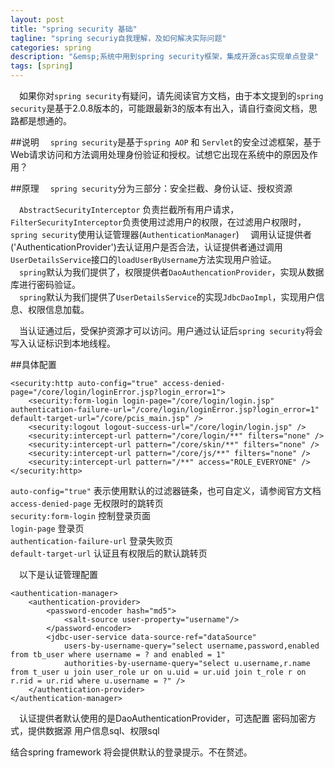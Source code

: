 ```yaml
---
layout: post
title: "spring security 基础"
tagline: "spring securiy自我理解，及如何解决实际问题"
categories: spring
description: "&emsp;系统中用到spring security框架，集成开源cas实现单点登录"
tags: [spring] 
---
```

&emsp;如果你对`spring security`有疑问，请先阅读官方文档，由于本文提到的`spring security`是基于2.0.8版本的，可能跟最新3的版本有出入，请自行查阅文档，思路都是想通的。

<!-- more -->

##说明
&emsp;`spring security`是基于`spring AOP` 和 `Servlet`的安全过滤框架，基于Web请求访问和方法调用处理身份验证和授权。试想它出现在系统中的原因及作用？

##原理
&emsp;`spring security`分为三部分：安全拦截、身份认证、授权资源

&emsp;`AbstractSecurityInterceptor` 负责拦截所有用户请求，`FilterSecurityInterceptor`负责使用过滤用户的权限，在过滤用户权限时，`spring security`使用认证管理器(`AuthenticationManager`)
&emsp;调用认证提供者('AuthenticationProvider')去认证用户是否合法，认证提供者通过调用`UserDetailsService`接口的`loadUserByUsername`方法实现用户验证。	  
&emsp;`spring`默认为我们提供了，权限提供者`DaoAuthencationProvider`，实现从数据库进行密码验证。  
&emsp;`spring`默认为我们提供了`UserDetailsService`的实现`JdbcDaoImpl`，实现用户信息、权限信息加载。  

&emsp;当认证通过后，受保护资源才可以访问。用户通过认证后`spring security`将会写入认证标识到本地线程。  

##具体配置
	
	<security:http auto-config="true" access-denied-page="/core/login/loginError.jsp?login_error=1">
		<security:form-login login-page="/core/login/login.jsp" authentication-failure-url="/core/login/loginError.jsp?login_error=1" default-target-url="/core/pcis_main.jsp" />
        <security:logout logout-success-url="/core/login/login.jsp" />
		<security:intercept-url pattern="/core/login/**" filters="none" />
		<security:intercept-url pattern="/core/skin/**" filters="none" />
		<security:intercept-url pattern="/core/js/**" filters="none" />
		<security:intercept-url pattern="/**" access="ROLE_EVERYONE" />
	</security:http>

`auto-config="true"` 表示使用默认的过滤器链条，也可自定义，请参阅官方文档    
`access-denied-page` 无权限时的跳转页  
`security:form-login` 控制登录页面  
`login-page` 登录页  
`authentication-failure-url` 登录失败页  
`default-target-url` 认证且有权限后的默认跳转页  

&emsp;以下是认证管理配置  

	<authentication-manager>  
	    <authentication-provider>  
	        <password-encoder hash="md5">  
	            <salt-source user-property="username"/>  
	        </password-encoder>  
	        <jdbc-user-service data-source-ref="dataSource"  
	            users-by-username-query="select username,password,enabled from tb_user where username = ? and enabled = 1"  
	            authorities-by-username-query="select u.username,r.name from t_user u join user_role ur on u.uid = ur.uid join t_role r on r.rid = ur.rid where u.username = ?" />  
	    </authentication-provider>  
	</authentication-manager>

&emsp;认证提供者默认使用的是DaoAuthenticationProvider，可选配置 密码加密方式，提供数据源 用户信息sql、权限sql 

结合spring framework 将会提供默认的登录提示。不在赘述。  

